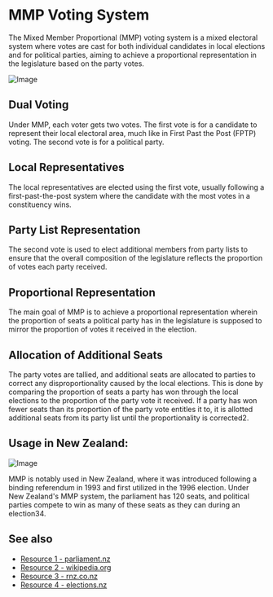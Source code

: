 # MMP Voting System

The Mixed Member Proportional (MMP) voting system is a mixed electoral system where votes are cast for both individual candidates in local elections and for political parties, aiming to achieve a proportional representation in the legislature based on the party votes.

![Image](https://www.parliament.nz/media/3060/2014-mmp-images.jpg)

## Dual Voting
Under MMP, each voter gets two votes. The first vote is for a candidate to represent their local electoral area, much like in First Past the Post (FPTP) voting. The second vote is for a political party.

## Local Representatives
The local representatives are elected using the first vote, usually following a first-past-the-post system where the candidate with the most votes in a constituency wins.
## Party List Representation
The second vote is used to elect additional members from party lists to ensure that the overall composition of the legislature reflects the proportion of votes each party received.
## Proportional Representation 
The main goal of MMP is to achieve a proportional representation wherein the proportion of seats a political party has in the legislature is supposed to mirror the proportion of votes it received in the election.

## Allocation of Additional Seats
The party votes are tallied, and additional seats are allocated to parties to correct any disproportionality caused by the local elections. This is done by comparing the proportion of seats a party has won through the local elections to the proportion of the party vote it received. If a party has won fewer seats than its proportion of the party vote entitles it to, it is allotted additional seats from its party list until the proportionality is corrected​2​.

## Usage in New Zealand: 

![Image](https://i.guim.co.uk/img/media/4ec0e2e77f5985d2967b31752184258371d4df55/0_165_3600_2160/master/3600.jpg?width=700&dpr=2&s=none)

MMP is notably used in New Zealand, where it was introduced following a binding referendum in 1993 and first utilized in the 1996 election. Under New Zealand's MMP system, the parliament has 120 seats, and political parties compete to win as many of these seats as they can during an election​3​​4​.

## See also
- [Resource 1 - parliament.nz](https://www.parliament.nz/en/visit-and-learn/parliament-in-election-year/what-is-the-mmp-voting-system/#:~:text=It%20is%20a%20proportional%20system%2C,is%20called%20the%20party%20vote)
- [Resource 2 - wikipedia.org](https://en.wikipedia.org/wiki/Mixed-member_proportional_representation#:~:text=Mixed,deepen%20overall%20proportional%20representation)
- [Resource 3 - rnz.co.nz](https://www.rnz.co.nz/news/political/428085/our-mmp-voting-system-explained#:~:text=MMP%20stands%20for%20Mixed%20Member,the%20next%20election%2C%20in%201996)
- [Resource 4 - elections.nz](https://elections.nz/democracy-in-nz/what-is-new-zealands-system-of-government/what-is-mmp/#:~:text=MMP%20is%20the%20voting%20system,have%20two%20votes%20under%20MMP)
